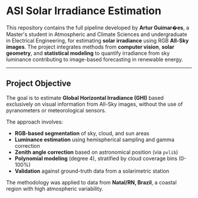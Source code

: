 #  ASI Solar Irradiance Estimation

This repository contains the full pipeline developed by **Artur Guimar�es**, a Master's student in Atmospheric and Climate Sciences and undergraduate in Electrical Engineering, for estimating **solar irradiance** using RGB **All-Sky images**. The project integrates methods from **computer vision**, **solar geometry**, and **statistical modeling** to quantify irradiance from sky luminance contributing to image-based forecasting in renewable energy.

---

##  Project Objective

The goal is to estimate **Global Horizontal Irradiance (GHI)** based exclusively on visual information from All-Sky images, without the use of pyranometers or meteorological sensors.

The approach involves:

-  **RGB-based segmentation** of sky, cloud, and sun areas
-  **Luminance estimation** using hemispherical sampling and gamma correction
-  **Zenith angle correction** based on astronomical position (via `pvlib`)
-  **Polynomial modeling** (degree 4), stratified by cloud coverage bins (0-100%)
-  **Validation** against ground-truth data from a solarimetric station

The methodology was applied to data from **Natal/RN, Brazil**, a coastal region with high atmospheric variability.